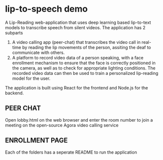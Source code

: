 # lip-to-speech demo
A Lip-Reading web-application that uses deep learning based lip-to-text models to transcribe speech from silent videos. The application has 2 subparts
1. A video calling app (peer-chat) that transcribes the video call in real-time by reading the lip movements of the person, assiting the deaf to communicate with others.
2. A platform to record video data of a person speaking, with a face enrollment mechanism to ensure that the face is correctly positioned in the camera, as well as to check for appropriate lighting conditions. The recorded video data can then be used to train a personalized lip-reading model for the user.

The application is built using React for the frontend and Node.js for the backend.

## PEER CHAT
Open lobby.html on the web browser and enter the room number to join a meeting on the open-source Agora video calling service

## ENROLLMENT PAGE
Each of the folders has a seperate README to run the application